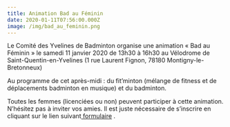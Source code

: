 ```yaml
---
title: Animation Bad au Féminin
date: 2020-01-11T07:56:00.000Z
image: /img/bad_au_feminin.png
---
```


Le Comité des Yvelines de Badminton organise une animation « Bad au Féminin » le samedi 11 janvier 2020 de 13h30 à 16h30 au Vélodrome de Saint-Quentin-en-Yvelines (1 rue Laurent Fignon, 78180 Montigny-le-Bretonneux)

Au programme de cet après-midi : du fit’minton (mélange de fitness et de déplacements badminton en musique) et du badminton.

Toutes les femmes (licenciées ou non) peuvent participer à cette animation. N’hésitez pas à inviter vos amies. Il est juste nécessaire de s’inscrire en cliquant sur le lien suivant[ formulaire](https://www.badminton78.fr/en-savoir-plus/presentation-64115) .
